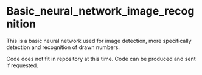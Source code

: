 # Basic_neural_network_image_recognition
This is a basic neural network used for image detection, more specifically detection and recognition of drawn numbers.

Code does not fit in repository at this time. Code can be produced and sent if requested.
